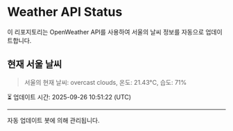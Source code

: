 
# Weather API Status

이 리포지토리는 OpenWeather API를 사용하여 서울의 날씨 정보를 자동으로 업데이트합니다.

## 현재 서울 날씨
> 서울의 현재 날씨: overcast clouds, 온도: 21.43°C, 습도: 71%

⏳ 업데이트 시간: 2025-09-26 10:51:22 (UTC)

---
자동 업데이트 봇에 의해 관리됩니다.
